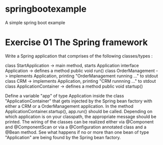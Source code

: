 # springbootexample
A simple spring boot example

Exercise 01 The Spring framework
================================

Write a Spring application that comprises of the following classes/types :

class StartApplication           -> main method, starts Application
interface Application            -> defines a method public void run()
class OrderManagement            -> implements Application, printing "OrderManagement running ..." to stdout
class CRM                        -> implements Application, printing "CRM runnning ..." to stdout
class ApplicationContainer       -> defines a method public void startup()


Define a variable "app" of type Application inside the class "ApplicationContainer" 
that gets injected by the Spring bean factory with either a CRM or a OrderManagement application. 
In the method ApplicationContainer.startup(), app.run() should be called. Depending on which application is on your classpath, the appropriate message should be printed. 
The wiring of the classes can be realized either via @Component and @ComponentScan or via a @Configuration annotated class and a @Bean method. 
	See what happens if no or more than one bean of type "Application" are being found by the Spring bean factory.

